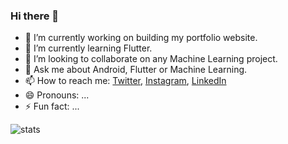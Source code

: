 ### Hi there 👋

- 🔭 I’m currently working on building my portfolio website.
- 🌱 I’m currently learning Flutter.
- 👯 I’m looking to collaborate on any Machine Learning project.
- 💬 Ask me about Android, Flutter or Machine Learning.
- 📫 How to reach me: [Twitter](https://twitter.com/sakarayajitesh), [Instagram](https://www.instagram.com/s_ajitesh), [LinkedIn](https://www.linkedin.com/in/ajitesh-sakaray/)
- 😄 Pronouns: ...
- ⚡ Fun fact: ...

![stats](https://github-readme-stats.vercel.app/api?username=sakarayajitesh&&show_icons=true&icon_color=848484&title_color=D43D0D&text_color=434343&bg_color=FFE6DE&hide=[%22prs%22])
